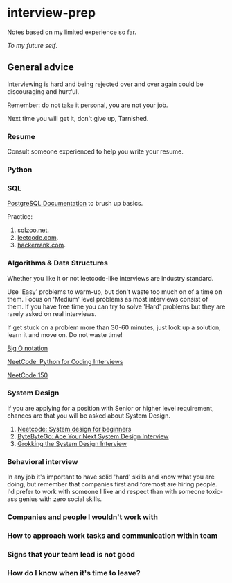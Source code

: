# interview-prep

Notes based on my limited experience so far.

_To my future self_.


## General advice

Interviewing is hard and being rejected over and over again could be discouraging and hurtful.

Remember: do not take it personal, you are not your job.

Next time you will get it, don't give up, Tarnished.

### Resume

Consult someone experienced to help you write your resume.

### Python


### SQL

[PostgreSQL Documentation](https://www.postgresql.org/docs/current/) to brush up basics.

Practice:

1. [sqlzoo.net](https://sqlzoo.net/wiki/SQL_Tutorial).
2. [leetcode.com](https://leetcode.com/).
3. [hackerrank.com](hackerrank.com).

### Algorithms & Data Structures

Whether you like it or not leetcode-like interviews are industry standard.

Use 'Easy' problems to warm-up, but don't waste too much on of a time on them.
Focus on 'Medium' level problems as most interviews consist of them.
If you have free time you can try to solve 'Hard' problems but they are rarely asked on real interviews.

If get stuck on a problem more than 30-60 minutes, just look up a solution, learn it and move on.
Do not waste time!

[Big O notation](https://neetcode.io/courses/lessons/big-o-notation)

[NeetCode: Python for Coding Interviews](https://neetcode.io/problems/python-sort-ascending)

[NeetCode 150](https://neetcode.io/practice)

### System Design

If you are applying for a position with Senior or higher level requirement, chances are that you will be asked about System Design. 

1. [Neetcode: System design for beginners](https://neetcode.io/courses/system-design-for-beginners/)
2. [ByteByteGo: Ace Your Next System Design Interview](https://bytebytego.com/?fpr=techinterviewhandbook)
3. [Grokking the System Design Interview](https://www.designgurus.io/course/grokking-the-system-design-interview)

### Behavioral interview

In any job it's important to have solid 'hard' skills and know what you are doing,
but remember that companies first and foremost are hiring people.
I'd prefer to work with someone I like and respect than with someone toxic-ass genius with zero social skills.

### Companies and people I wouldn't work with

### How to approach work tasks and communication within team 

### Signs that your team lead is not good

### How do I know when it's time to leave?

